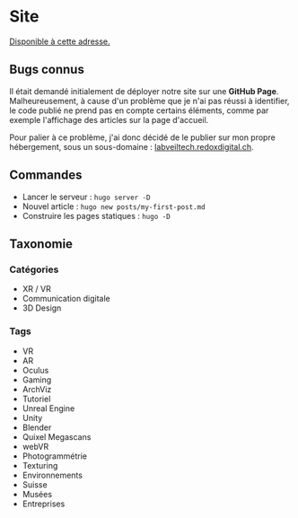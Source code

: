 # Site

[Disponible à cette adresse.](https://labveiltech.redoxdigital.ch/)

## Bugs connus

Il était demandé initialement de déployer notre site sur une **GitHub Page**. Malheureusement, à cause d'un problème que je n'ai pas réussi à identifier, le code publié ne prend pas en compte certains éléments, comme par exemple l'affichage des articles sur la page d'accueil.

Pour palier à ce problème, j'ai donc décidé de le publier sur mon propre hébergement, sous un sous-domaine : [labveiltech.redoxdigital.ch](https://labveiltech.redoxdigital.ch/).

## Commandes

- Lancer le serveur : `hugo server -D`
- Nouvel article : `hugo new posts/my-first-post.md`
- Construire les pages statiques : `hugo -D`

## Taxonomie

### Catégories
- XR / VR
- Communication digitale
- 3D Design

### Tags
- VR
- AR
- Oculus
- Gaming
- ArchViz
- Tutoriel
- Unreal Engine
- Unity
- Blender
- Quixel Megascans
- webVR
- Photogrammétrie
- Texturing
- Environnements
- Suisse
- Musées
- Entreprises